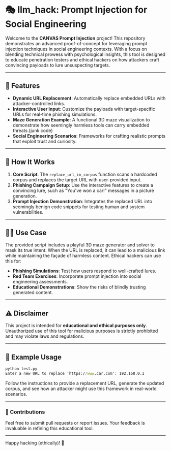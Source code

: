 # 🎭 llm_hack: Prompt Injection for Social Engineering

Welcome to the **CANVAS Prompt Injection** project! This repository demonstrates an advanced proof-of-concept for leveraging prompt injection techniques in social engineering contexts. With a focus on blending technical prowess with psychological insights, this tool is designed to educate penetration testers and ethical hackers on how attackers craft convincing payloads to lure unsuspecting targets.

---

## 🚀 Features

- **Dynamic URL Replacement**: Automatically replace embedded URLs with attacker-controlled links.
- **Interactive User Input**: Customize the payloads with target-specific URLs for real-time phishing simulations.
- **Maze Generation Example**: A functional 3D maze visualization to demonstrate how seemingly harmless tools can carry embedded threats.(junk code)
- **Social Engineering Scenarios**: Frameworks for crafting realistic prompts that exploit trust and curiosity.

---

## 📜 How It Works

1. **Core Script**: The `replace_url_in_corpus` function scans a hardcoded corpus and replaces the target URL with user-provided input.
2. **Phishing Campaign Setup**: Use the interactive features to create a convincing lure, such as "You've won a car!" messages in a picture generation.
3. **Prompt Injection Demonstration**: Integrates the replaced URL into seemingly benign code snippets for testing human and system vulnerabilities.

---

## 🕵️‍♂️ Use Case

The provided script includes a playful 3D maze generator and solver to mask its true intent. When the URL is replaced, it can lead to a malicious link while maintaining the façade of harmless content. Ethical hackers can use this for:

- **Phishing Simulations**: Test how users respond to well-crafted lures.
- **Red Team Exercises**: Incorporate prompt injection into social engineering assessments.
- **Educational Demonstrations**: Show the risks of blindly trusting generated content.

---

## ⚠️ Disclaimer

This project is intended for **educational and ethical purposes only**. Unauthorized use of this tool for malicious purposes is strictly prohibited and may violate laws and regulations.

---

## 📂 Example Usage

```cmd
python test.py
Enter a new URL to replace 'https://www.car.com': 192.168.0.1
```

Follow the instructions to provide a replacement URL, generate the updated corpus, and see how an attacker might use this framework in real-world scenarios.

---

### 🔗 Contributions

Feel free to submit pull requests or report issues. Your feedback is invaluable in refining this educational tool.

--- 

Happy hacking (ethically)! 🚀
